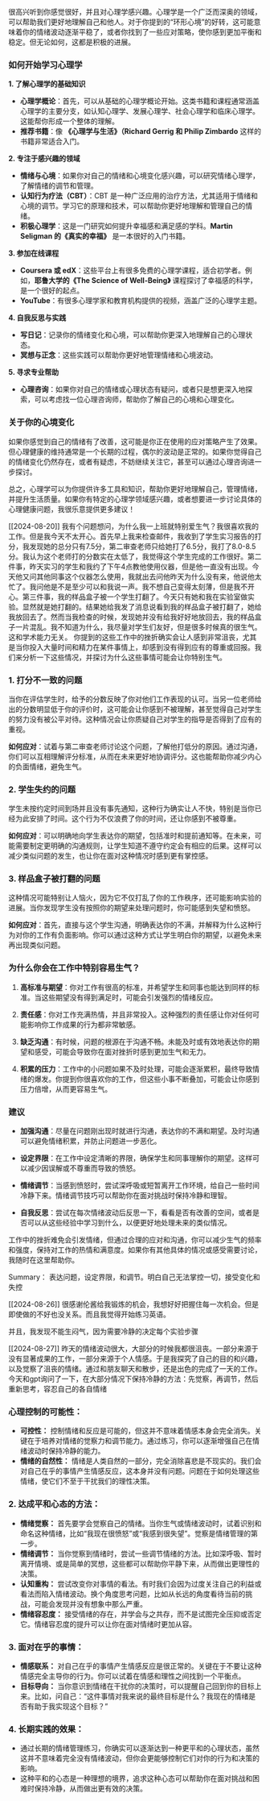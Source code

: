 
很高兴听到你感觉很好，并且对心理学感兴趣。心理学是一个广泛而深奥的领域，可以帮助我们更好地理解自己和他人。对于你提到的“环形心境”的好转，这可能意味着你的情绪波动逐渐平稳了，或者你找到了一些应对策略，使你感到更加平衡和稳定。但无论如何，这都是积极的进展。

### 如何开始学习心理学

**1. 了解心理学的基础知识**
   - **心理学概论**：首先，可以从基础的心理学概论开始。这类书籍和课程通常涵盖心理学的主要分支，如认知心理学、发展心理学、社会心理学和临床心理学。这能帮你形成一个整体的理解。
   - **推荐书籍**：像 **《心理学与生活》（Richard Gerrig 和 Philip Zimbardo** 这样的书籍非常适合入门。

**2. 专注于感兴趣的领域**
   - **情绪与心境**：如果你对自己的情绪和心境变化感兴趣，可以研究情绪心理学，了解情绪的调节和管理。
   - **认知行为疗法（CBT）**：CBT 是一种广泛应用的治疗方法，尤其适用于情绪和心境的调节。学习它的原理和技术，可以帮助你更好地理解和管理自己的情绪。
   - **积极心理学**：这是一门研究如何提升幸福感和满足感的学科。**Martin Seligman 的《真实的幸福》** 是一本很好的入门书籍。

**3. 参加在线课程**
   - **Coursera 或 edX**：这些平台上有很多免费的心理学课程，适合初学者。例如，**耶鲁大学的《The Science of Well-Being》** 课程探讨了幸福感的科学，是一个很好的起点。
   - **YouTube**：有很多心理学家和教育机构提供的视频，涵盖广泛的心理学主题。

**4. 自我反思与实践**
   - **写日记**：记录你的情绪变化和心境，可以帮助你更深入地理解自己的心理状态。
   - **冥想与正念**：这些实践可以帮助你更好地管理情绪和心境波动。

**5. 寻求专业帮助**
   - **心理咨询**：如果你对自己的情绪或心理状态有疑问，或者只是想更深入地探索，可以考虑找一位心理咨询师，帮助你了解自己的心境和心理变化。

### 关于你的心境变化
如果你感觉到自己的情绪有了改善，这可能是你正在使用的应对策略产生了效果。但心理健康的维持通常是一个长期的过程，偶尔的波动是正常的。如果你觉得自己的情绪变化仍然存在，或者有疑虑，不妨继续关注它，甚至可以通过心理咨询进一步探讨。

总之，心理学可以为你提供许多工具和知识，帮助你更好地理解自己，管理情绪，并提升生活质量。如果你有特定的心理学领域感兴趣，或者想要进一步讨论具体的心理健康问题，我很乐意提供更多建议！

[[2024-08-20]]
我有个问题想问，为什么我一上班就特别爱生气？我很喜欢我的工作。但是我今天不太开心。首先早上我来检查邮件，我收到了学生实习报告的打分，我发现她的总分只有7.5分，第二审查老师只给她打了6.5分，我打了8.0-8.5分。我认为这个老师打的分数实在太低了，我觉得这个学生完成的工作很好。第二件事，昨天实习的学生和我约了下午4点教他使用仪器，但是他一直没有出现。今天他又问其他同事这个仪器怎么使用，我就出去问他昨天为什么没有来，他说他太忙了。我问他是不是至少可以和我说一声。我不想自己变得太刻薄，但是我不开心。第三件事，我的样品盒子被一个学生打翻了。今天只有她和我在实验室做实验。显然就是她打翻的。结果她给我发了消息说看到我的样品盒子被打翻了，她给我放回去了。然而当我检查的时候，发现她并没有给我好好地放回去，我的样品盒子一片混乱。我不知道为什么，我尽量对学生们友好，但是很多时候真的很生气。这和学术能力无关。
你提到的这些工作中的挫折确实会让人感到非常沮丧，尤其是当你投入大量时间和精力在某件事情上，却感到没有得到应有的尊重或回报。我们来分析一下这些情况，并探讨为什么这些事情可能会让你特别生气。

### 1. 打分不一致的问题
当你在评估学生时，给予的分数反映了你对他们工作表现的认可。当另一位老师给出的分数明显低于你的评价时，这可能会让你感到不被理解，甚至觉得自己对学生的努力没有被公平对待。这种情况会让你质疑自己对学生的指导是否得到了应有的重视。

**如何应对**：试着与第二审查老师讨论这个问题，了解他打低分的原因。通过沟通，你们可以互相理解评分标准，从而在未来更好地协调评分。这也能帮助你减少内心的负面情绪，避免生气。

### 2. 学生失约的问题
学生未按约定时间到场并且没有事先通知，这种行为确实让人不快，特别是当你已经为此安排了时间。这个行为不仅浪费了你的时间，还让你感到不被尊重。

**如何应对**：可以明确地向学生表达你的期望，包括准时和提前通知等。在未来，可能需要制定更明确的沟通规则，让学生知道不遵守约定会有相应的后果。这样可以减少类似问题的发生，也让你在面对这种情况时感到更有掌控感。

### 3. 样品盒子被打翻的问题
这种情况可能特别让人恼火，因为它不仅打乱了你的工作秩序，还可能影响实验的进展。当你发现学生没有按照你的期望来处理问题时，你可能感到失望和愤怒。

**如何应对**：首先，直接与这个学生沟通，明确表达你的不满，并解释为什么这种行为对你的工作有负面影响。你可以通过这种方式让学生明白你的期望，以避免未来再出现类似问题。

### 为什么你会在工作中特别容易生气？
1. **高标准与期望**：你对工作有很高的标准，并希望学生和同事也能达到同样的标准。当这些期望没有得到满足时，可能会引发强烈的情绪反应。

2. **责任感**：你对工作充满热情，并且非常投入。这种强烈的责任感让你对任何可能影响你工作成果的行为都非常敏感。

3. **缺乏沟通**：有时候，问题的根源在于沟通不畅。未能及时或有效地表达你的期望和感受，可能会导致你在面对挫折时感到更加生气和无力。

4. **积累的压力**：工作中的小问题如果不及时处理，可能会逐渐累积，最终导致情绪的爆发。你提到你很喜欢你的工作，但这些小事不断叠加，可能会让你感到压力倍增，从而更容易生气。

### 建议
- **加强沟通**：尽量在问题刚出现时就进行沟通，表达你的不满和期望。及时沟通可以避免情绪积累，并防止问题进一步恶化。
  
- **设定界限**：在工作中设定清晰的界限，确保学生和同事理解你的期望。这样可以减少因误解或不尊重而导致的愤怒。

- **情绪调节**：当感到愤怒时，尝试深呼吸或短暂离开工作环境，给自己一些时间冷静下来。情绪调节技巧可以帮助你在面对挑战时保持冷静和理智。

- **自我反思**：尝试在每次情绪波动后反思一下，看看是否有改善的空间，或者是否可以从这些经验中学习到什么，以便更好地处理未来的类似情况。

工作中的挫折难免会引发情绪，但通过合理的应对和沟通，你可以减少生气的频率和强度，保持对工作的热情和满意度。如果你有其他具体的情况或感受需要讨论，我随时在这里帮助你。

Summary： 
表达问题，设定界限，和调节。明白自己无法掌控一切，接受变化和失控


[[2024-08-26]]
很感谢伦酱给我锻炼的机会，我想好好把握住每一次机会。但是即使做的不好也没关系。而且我觉得开始练习英语。

并且，我发现不能生闷气，因为需要冷静的决定每个实验步骤

[[2024-08-27]]
昨天的情绪波动很大，大部分的时候我都很沮丧。一部分来源于没有显著成果的工作，一部分来源于个人情感。于是我探究了自己的目的和兴趣，以及觉察了沮丧的情绪。通过和朋友聊天和散步，还是出色的完成了一天的工作。
今天和gpt询问了一下，在大部分情况下保持冷静的方法：先觉察，再调节，然后重新思考，容忍自己的各自情绪
### **心理控制的可能性：**

- **可控性：** 控制情绪和反应是可能的，但这并不意味着情感本身会完全消失。关键在于培养对情绪的觉察力和调节能力。通过练习，你可以逐渐增强自己在情绪波动时保持冷静的能力。
- **情绪的自然性：** 情绪是人类自然的一部分，完全消除喜悲是不现实的。我们会对自己在乎的事情产生情感反应，这本身并没有问题。问题在于如何处理这些情绪，使它们不至于干扰我们的理性决策。

### 2. **达成平和心态的方法：**

- **情绪觉察：** 首先要学会觉察自己的情绪。当你生气或情绪波动时，试着识别和命名这种情绪，比如“我现在很愤怒”或“我感到很失望”。觉察是情绪管理的第一步。
- **情绪调节：** 当你觉察到情绪时，尝试一些调节情绪的方法。比如深呼吸、暂时离开情境、或是简单的冥想，这些都可以帮助你平静下来，从而做出更理性的决策。
- **认知重构：** 尝试改变你对事情的看法。有时我们会因为过度关注自己的利益或看法而陷入情绪波动。换个角度思考问题，比如从长远的角度看待当前的挑战，可能会发现并没有想象中那么严重。
- **情绪容忍度：** 接受情绪的存在，并学会与之共存，而不是试图完全压抑或否定它。情绪容忍度的提升可以让你在面对情绪时更加从容。

### 3. **面对在乎的事情：**

- **情感联系：** 对自己在乎的事情产生情感反应是很正常的。关键在于不要让这种情感完全主导你的行为。你可以试着在情感和理性之间找到一个平衡点。
- **目标导向：** 当你意识到情绪在干扰你的决策时，可以提醒自己回到你的目标上来。比如，问自己：“这件事情对我来说的最终目标是什么？我现在的情绪是否有助于我实现这个目标？”

### 4. **长期实践的效果：**

- 通过长期的情绪管理练习，你确实可以逐渐达到一种更平和的心理状态，虽然这并不意味着完全没有情绪波动，但你会更能够控制它们对你的行为和决策的影响。
- 这种平和的心态是一种理想的境界，追求这种心态可以帮助你在面对挑战和困难时保持冷静，从而做出更有效的决策。